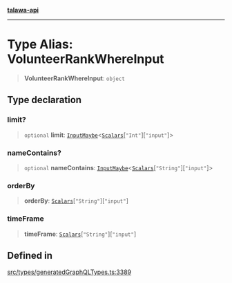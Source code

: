 [**talawa-api**](../../../README.md)

***

# Type Alias: VolunteerRankWhereInput

> **VolunteerRankWhereInput**: `object`

## Type declaration

### limit?

> `optional` **limit**: [`InputMaybe`](InputMaybe.md)\<[`Scalars`](Scalars.md)\[`"Int"`\]\[`"input"`\]\>

### nameContains?

> `optional` **nameContains**: [`InputMaybe`](InputMaybe.md)\<[`Scalars`](Scalars.md)\[`"String"`\]\[`"input"`\]\>

### orderBy

> **orderBy**: [`Scalars`](Scalars.md)\[`"String"`\]\[`"input"`\]

### timeFrame

> **timeFrame**: [`Scalars`](Scalars.md)\[`"String"`\]\[`"input"`\]

## Defined in

[src/types/generatedGraphQLTypes.ts:3389](https://github.com/Suyash878/talawa-api/blob/f376d03c37e9acd046e7cc983947432c95f74442/src/types/generatedGraphQLTypes.ts#L3389)
